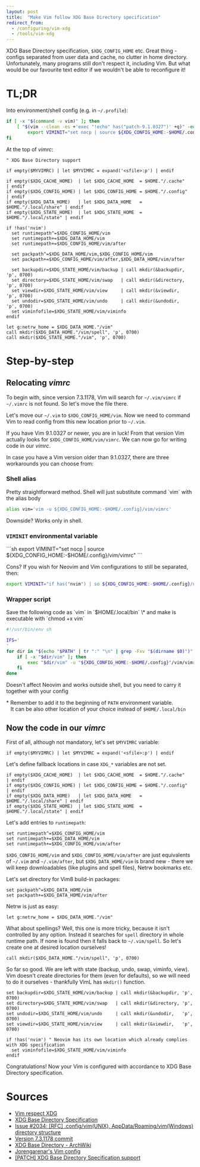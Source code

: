 ```yaml
---
layout: post
title:  "Make Vim follow XDG Base Directory specification"
redirect_from:
  - /configuring/vim-xdg
  - /tools/vim-xdg
---
```


XDG Base Directory specification, `$XDG_CONFIG_HOME` etc. Great thing - configs
separated from user data and cache, no clutter in home directory. Unfortunately,
many programs still don't respect it, including Vim. But what would be our favourite
text editor if we wouldn't be able to reconfigure it!

# TL;DR

Into environment/shell config (e.g. in `~/.profile`):
```sh
if [ -x "$(command -v vim)" ]; then
    [ "$(vim --clean -es +'exec "!echo" has("patch-9.1.0327")' +q)" -eq 0 ] && \
        export VIMINIT="set nocp | source ${XDG_CONFIG_HOME:-$HOME/.config}/vim/vimrc"
fi
```

At the top of _vimrc_:
```vim
" XDG Base Directory support

if empty($MYVIMRC) | let $MYVIMRC = expand('<sfile>:p') | endif

if empty($XDG_CACHE_HOME)  | let $XDG_CACHE_HOME  = $HOME."/.cache"       | endif
if empty($XDG_CONFIG_HOME) | let $XDG_CONFIG_HOME = $HOME."/.config"      | endif
if empty($XDG_DATA_HOME)   | let $XDG_DATA_HOME   = $HOME."/.local/share" | endif
if empty($XDG_STATE_HOME)  | let $XDG_STATE_HOME  = $HOME."/.local/state" | endif

if !has('nvim')
  set runtimepath^=$XDG_CONFIG_HOME/vim
  set runtimepath+=$XDG_DATA_HOME/vim
  set runtimepath+=$XDG_CONFIG_HOME/vim/after

  set packpath^=$XDG_DATA_HOME/vim,$XDG_CONFIG_HOME/vim
  set packpath+=$XDG_CONFIG_HOME/vim/after,$XDG_DATA_HOME/vim/after

  set backupdir=$XDG_STATE_HOME/vim/backup | call mkdir(&backupdir, 'p', 0700)
  set directory=$XDG_STATE_HOME/vim/swap   | call mkdir(&directory, 'p', 0700)
  set viewdir=$XDG_STATE_HOME/vim/view     | call mkdir(&viewdir,   'p', 0700)
  set undodir=$XDG_STATE_HOME/vim/undo     | call mkdir(&undodir,   'p', 0700)
  set viminfofile=$XDG_STATE_HOME/vim/viminfo
endif

let g:netrw_home = $XDG_DATA_HOME."/vim"
call mkdir($XDG_DATA_HOME."/vim/spell", 'p', 0700)
call mkdir($XDG_STATE_HOME."/vim", 'p', 0700)
```

# Step-by-step
## Relocating _vimrc_

To begin with, since version 7.3.1178, Vim will search for `~/.vim/vimrc` if
`~/.vimrc` is not found. So let's move the file there.

Let's move our `~/.vim` to `$XDG_CONFIG_HOME/vim`. Now we need to command Vim
to read config from this new location prior to `~/.vim`.

If you have Vim 9.1.0327 or newer, you are in luck! From that version Vim
actually looks for `$XDG_CONFIG_HOME/vim/vimrc`. We can now go for writing
code in our _vimrc_.

<aside markdown="1">

In case you have a Vim version older than 9.1.0327, there are three
workarounds you can choose from:

<h3>Shell alias</h3>
<div markdown="1">
Pretty straightforward method. Shell will just substitute command `vim` with the alias body

```sh
alias vim='vim -u ${XDG_CONFIG_HOME:-$HOME/.config}/vim/vimrc'
```

Downside? Works only in shell.
</div>

<h3><code>VIMINIT</code> environmental variable</h3>
<div markdown="1">
```sh
export VIMINIT="set nocp | source ${XDG_CONFIG_HOME:-$HOME/.config}/vim/vimrc"
```

Cons? If you wish for Neovim and Vim configurations to still be separated, then:

```sh
export VIMINIT="if has("nvim") | so ${XDG_CONFIG_HOME:-$HOME/.config}/nvim/init.vim | else | set nocp | so ${XDG_CONFIG_HOME:-$HOME/.config}/vim/vimrc | endif"
```
</div>

<h3>Wrapper script</h3>
<div markdown="1">
Save the following code as `vim` in `$HOME/.local/bin` \*
and make is executable with `chmod +x vim`

```sh
#!/usr/bin/env sh

IFS='
'
for dir in "$(echo "$PATH" | tr ":" "\n" | grep -Fxv "$(dirname $0)")"; do
    if [ -x "$dir/vim" ]; then
        exec "$dir/vim" -u "${XDG_CONFIG_HOME:-$HOME/.config}"/vim/vimrc "$@"
    fi
done
```

Doesn't affect Neovim and works outside shell, but you need to carry it together
with your config

\* Remember to add it to the beginning of `PATH` environment variable. \
&nbsp;&nbsp; It can be also other location of your choice instead of `$HOME/.local/bin`
</div>

</aside>

## Now the code in our _vimrc_

First of all, although not mandatory, let's set `$MYVIMRC` variable:
```vim
if empty($MYVIMRC) | let $MYVIMRC = expand('<sfile>:p') | endif
```

Let's define fallback locations in case `XDG_*` variables are not set.
```vim
if empty($XDG_CACHE_HOME)  | let $XDG_CACHE_HOME  = $HOME."/.cache"       | endif
if empty($XDG_CONFIG_HOME) | let $XDG_CONFIG_HOME = $HOME."/.config"      | endif
if empty($XDG_DATA_HOME)   | let $XDG_DATA_HOME   = $HOME."/.local/share" | endif
if empty($XDG_STATE_HOME)  | let $XDG_STATE_HOME  = $HOME."/.local/state" | endif
```

Let's add entries to `runtimepath`:
```vim
set runtimepath^=$XDG_CONFIG_HOME/vim
set runtimepath+=$XDG_DATA_HOME/vim
set runtimepath+=$XDG_CONFIG_HOME/vim/after
```

`$XDG_CONFIG_HOME/vim` and `$XDG_CONFIG_HOME/vim/after` are just equivalents of
`~/.vim` and `~/.vim/after`, but `$XDG_DATA_HOME/vim` is brand new - there we
will keep downloadables (like plugins and spell files), Netrw bookmarks etc.

Let's set directory for Vim8 build-in packages:
```vim
set packpath^=$XDG_DATA_HOME/vim
set packpath+=$XDG_DATA_HOME/vim/after
```

Netrw is just as easy:
```vim
let g:netrw_home = $XDG_DATA_HOME."/vim"
```

What about spellings? Well, this one is more tricky, because it isn't controlled
by any option. Instead it searches for `spell` directory in whole runtime path.
If none is found then it falls back to `~/.vim/spell`. So let's create one at
desired location ourselves!
```vim
call mkdir($XDG_DATA_HOME."/vim/spell", 'p', 0700)
```

So far so good. We are left with state (backup, undo, swap, viminfo, view).
Vim doesn't create directories for them (even for defaults), so we will need
to do it ourselves - thankfully VimL has `mkdir()` function.
```vim
set backupdir=$XDG_STATE_HOME/vim/backup | call mkdir(&backupdir, 'p', 0700)
set directory=$XDG_STATE_HOME/vim/swap   | call mkdir(&directory, 'p', 0700)
set undodir=$XDG_STATE_HOME/vim/undo     | call mkdir(&undodir,   'p', 0700)
set viewdir=$XDG_STATE_HOME/vim/view     | call mkdir(&viewdir,   'p', 0700)

if !has('nvim') " Neovim has its own location which already complies with XDG specification
  set viminfofile=$XDG_STATE_HOME/vim/viminfo
endif
```

Congratulations! Now your Vim is configured with accordance to XDG Base Directory specification.

# Sources
* [Vim respect XDG](https://tlvince.com/vim-respect-xdg)
* [XDG Base Directory Specification](https://specifications.freedesktop.org/basedir-spec/0.8/)
* [Issue #2034: [RFC] .config/vim(UNIX), AppData/Roaming/vim(Windows) directory structure](https://github.com/vim/vim/issues/2034)
* [Version 7.3.1178 commit](https://github.com/vim/vim/commit/6a459902592e2a4ba68)
* [XDG Base Directory - ArchWiki](https://wiki.archlinux.org/index.php/XDG_Base_Directory)
* [Jorengarenar's Vim config](https://github.com/Jorengarenar/dotfiles/tree/master/vim)
* [[PATCH] XDG Base Directory Specification support](https://groups.google.com/g/vim_dev/c/ieoldm29ymM/m/-dTZ2E8A1xwJ)
